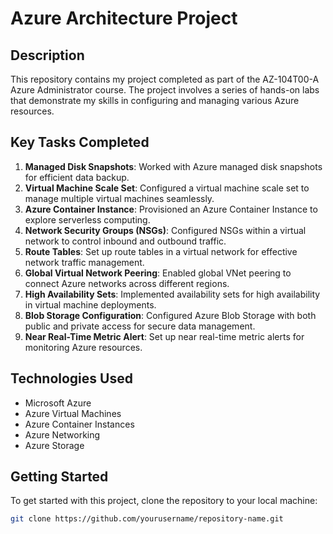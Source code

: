 # Azure Architecture Project

## Description
This repository contains my project completed as part of the AZ-104T00-A Azure Administrator course. The project involves a series of hands-on labs that demonstrate my skills in configuring and managing various Azure resources.

## Key Tasks Completed
1. **Managed Disk Snapshots**: Worked with Azure managed disk snapshots for efficient data backup.
2. **Virtual Machine Scale Set**: Configured a virtual machine scale set to manage multiple virtual machines seamlessly.
3. **Azure Container Instance**: Provisioned an Azure Container Instance to explore serverless computing.
4. **Network Security Groups (NSGs)**: Configured NSGs within a virtual network to control inbound and outbound traffic.
5. **Route Tables**: Set up route tables in a virtual network for effective network traffic management.
6. **Global Virtual Network Peering**: Enabled global VNet peering to connect Azure networks across different regions.
7. **High Availability Sets**: Implemented availability sets for high availability in virtual machine deployments.
8. **Blob Storage Configuration**: Configured Azure Blob Storage with both public and private access for secure data management.
9. **Near Real-Time Metric Alert**: Set up near real-time metric alerts for monitoring Azure resources.

## Technologies Used
- Microsoft Azure
- Azure Virtual Machines
- Azure Container Instances
- Azure Networking
- Azure Storage

## Getting Started
To get started with this project, clone the repository to your local machine:

```bash
git clone https://github.com/yourusername/repository-name.git
